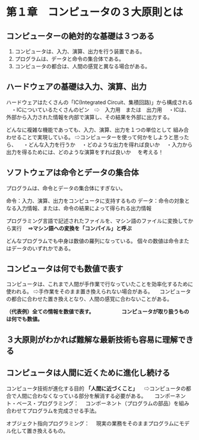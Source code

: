 # 第１章　コンピュータの３大原則とは
## コンピューターの絶対的な基礎は３つある

1. コンピュータは、入力、演算、出力を行う装置である。
1. プログラムは、データと命令の集合体である。
1. コンピュータの都合は、人間の感覚と異なる場合がある。

## ハードウェアの基礎は入力、演算、出力

ハードウェアはたくさんの「IC(Integrated Circuit、集積回路)」から構成される
　・ICについているたくさんのピン　⇨　入力用　または　出力用
　・ICは、外部から入力された情報を内部で演算し、その結果を外部に出力する。

どんなに複雑な機能であっても、入力、演算、出力を１つの単位として
組み合わせることで実現している。
⇨コンピューターを使って何かをしようと思ったら、
　・どんな入力を行うか
　・どのような出力を得れば良いか
　・入力から出力を得るためには、どのような演算をすれば良いか
　を考える！

## ソフトウェアは命令とデータの集合体

プログラムは、命令とデータの集合体にすぎない。

命令：入力、演算、出力をコンピュータに支持するもの
データ：命令の対象となる入力情報、または、命令の結果によって得られる出力情報

プログラミング言語で記述されたファイルを、マシン語のファイルに変換してから実行
　**⇨マシン語への変換を「コンパイル」と呼ぶ**

どんなプログラムでも中身は数値の羅列になっている。
個々の数値は命令またはデータのいずれかである。


## コンピュータは何でも数値で表す

コンピュータは、これまで人間が手作業で行なっていたことを効率化するために
使われる。
⇨手作業をそのまま置き換えられない場合がある。
　コンピュータの都合に合わせた置き換えとなり、人間の感覚に合わないことがある。

**（代表例）全ての情報を数値で表す。**
　　　　　**コンピュータが取り扱うものは何でも数値。**

## ３大原則がわかれば難解な最新技術も容易に理解できる

## コンピュータは人間に近くために進化し続ける

コンピュータ技術が進化する目的
**「人間に近づくこと」**
　⇨コンピュータの都合で人間に合わなくなっている部分を解消する必要がある。
　
コンポーネント・ベース・プログラミング：
　コンポーネント（プログラムの部品）を組み合わせてプログラムを完成させる手法。

オブジェクト指向プログラミング：
　現実の業務をそのままプログラムにモデル化して置き換えるもの。
